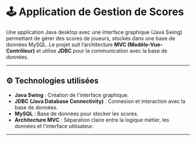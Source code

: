 # 🕹️ Application de Gestion de Scores

Une application Java desktop avec une interface graphique (Java Swing) permettant de gérer des scores de joueurs, stockés dans une base de données MySQL. Le projet suit l’architecture **MVC (Modèle-Vue-Contrôleur)** et utilise **JDBC** pour la communication avec la base de données.

---

## ⚙️ Technologies utilisées

- **Java Swing** : Création de l'interface graphique.
- **JDBC (Java Database Connectivity)** : Connexion et interaction avec la base de données.
- **MySQL** : Base de données pour stocker les scores.
- **Architecture MVC** : Séparation claire entre la logique métier, les données et l'interface utilisateur.

---


